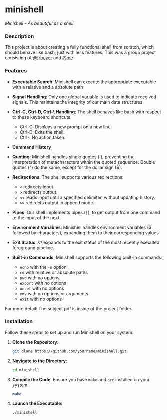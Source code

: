 # minishell

*Minishell - As beautiful as a shell*

### Description

This project is about creating a fully functional shell from scratch, which should behave like bash, just with less features.
This was a group project consisting of [@frbeyer](https://github.com/frbeyer1) and [@me](https://github.com/mottjes/).

### Features

- **Executable Search**: Minishell can execute the appropriate executable with a relative and a absolute path

- **Signal Handling**: Only one global variable is used to indicate received signals. This maintains the integrity of our main data structures.

- **Ctrl-C, Ctrl-D, Ctrl-\ Handling**: The shell behaves like bash with respect to these keyboard shortcuts:
    - Ctrl-C: Displays a new prompt on a new line.
    - Ctrl-D: Exits the shell.
    - Ctrl-\: No action taken.

- **Command History**

- **Quoting**: Minishell handles single quotes ('), preventing the interpretation of metacharacters within the quoted sequence. Double quotes (") do the same, except for the dollar sign ($).

- **Redirections**: The shell supports various redirections:
    - `<` redirects input.
    - `>` redirects output.
    - `<<` reads input until a specified delimiter, without updating history.
    - `>>` redirects output in append mode.

- **Pipes**: Our shell implements pipes (`|`), to get output from one command to the input of the next.

- **Environment Variables**: Minishell handles environment variables ($ followed by characters), expanding them to their corresponding values.

- **Exit Status**: `$?` expands to the exit status of the most recently executed foreground pipeline.

- **Built-in Commands**: Minishell supports the following built-in commands:
    - `echo` with the `-n` option
    - `cd` with relative or absolute paths
    - `pwd` with no options
    - `export` with no options
    - `unset` with no options
    - `env` with no options or arguments
    - `exit` with no options

For more detail: The subject pdf is inside of the project folder.

### Installation

Follow these steps to set up and run Minishell on your system:

1. **Clone the Repository**:

    ```sh
    git clone https://github.com/yourname/minishell.git
    ```

2. **Navigate to the Directory**:

    ```sh
    cd minishell
    ```

3. **Compile the Code**: Ensure you have `make` and `gcc` installed on your system.

    ```sh
    make
    ```

4. **Launch the Executable**:

    ```sh
    ./minishell
    ```
    
